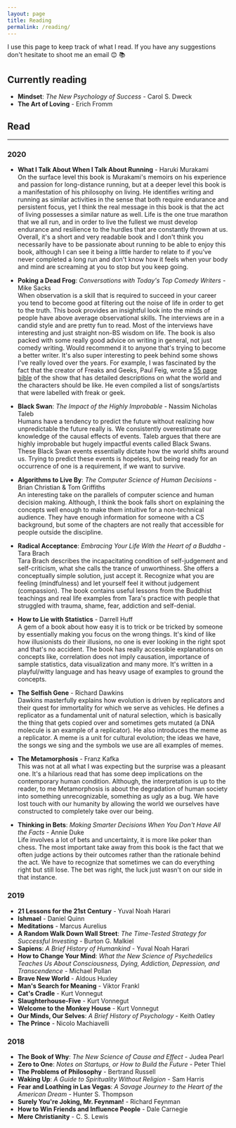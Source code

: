 ```yaml
---
layout: page
title: Reading
permalink: /reading/
---
```


I use this page to keep track of what I read. If you have any suggestions don't hesitate to shoot me an email :blush: :books:

## Currently reading
<!-- * **Consciousness Explained** - Daniel Dennett -->
* **Mindset**: *The New Psychology of Success* - Carol S. Dweck
* **The Art of Loving** - Erich Fromm
## Read
---
### 2020
* **What I Talk About When I Talk About Running** - Haruki Murakami <br />
  On the surface level this book is Murakami's memoirs on his experience and passion for long-distance running, but at a deeper level this book is a manifestation of his philosophy on living. He identifies writing and running as similar activities in the sense that both require endurance and persistent focus, yet I think the real message in this book is that the act of living possesses a similar nature as well. Life is the one true marathon that we all run, and in order to live the fullest we must develop endurance and resilience to the hurdles that are constantly thrown at us.
  Overall, it's a short and very readable book and I don't think you necessarily have to be passionate about running to be able to enjoy this book, although I can see it being a little harder to relate to if you've never completed a long run and don't know how it feels when your body and mind are screaming at you to stop but you keep going.

* **Poking a Dead Frog**: *Conversations with Today's Top Comedy Writers* - Mike Sacks <br />
  When observation is a skill that is required to succeed in your career you tend to become good at filtering out the noise of life in order to get to the truth. This book provides an insightful look into the minds of people have above average observational skills. The interviews are in a candid style and are pretty fun to read. Most of the interviews have interesting and just straight non-BS wisdom on life. The book is also packed with some really good advice on writing in general, not just comedy writing. Would recommend it to anyone that's trying to become a better writer. It's also super interesting to peek behind some shows I've really loved over the years. For example, I was fascinated by the fact that the creator of Freaks and Geeks, Paul Feig, wrote a [55 page bible](http://leethomson.myzen.co.uk/Freaks_and_Geeks/Freaks_and_Geeks_Bible.pdf) of the show that has detailed descriptions on what the world and the characters should be like. He even compiled a list of songs/artists that were labelled with freak or geek.

* **Black Swan**: *The Impact of the Highly Improbable* - Nassim Nicholas Taleb <br />
  Humans have a tendency to predict the future without realizing how unpredictable the future really is. We consistently overestimate our knowledge of the causal effects of events. Taleb argues that there are highly improbable but hugely impactful events called Black Swans. These Black Swan events essentially dictate how the world shifts around us. Trying to predict these events is hopeless, but being ready for an occurrence of one is a requirement, if we want to survive.

* **Algorithms to Live By**: *The Computer Science of Human Decisions* -  Brian Christian & Tom Griffiths <br />
  An interesting take on the parallels of computer science and human decision making. Although, I think the book falls short on explaining the concepts well enough to make them intuitive for a non-technical audience. They have enough information for someone with a CS background, but some of the chapters are not really that accessible for people outside the discipline.

* **Radical Acceptance**: *Embracing Your Life With the Heart of a Buddha* - Tara Brach <br />
  Tara Brach describes the incapacitating condition of self-judgement and self-criticism, what she calls the trance of unworthiness. She offers a conceptually simple solution, just accept it. Recognize what you are feeling (mindfulness) and
  let yourself feel it without judgement (compassion). The book contains useful lessons from the Buddhist teachings and real life examples from Tara's practice with people that struggled with trauma, shame, fear, addiction and self-denial.

* **How to Lie with Statistics** - Darrell Huff <br />
  A gem of a book about how easy it is to trick or be tricked by someone by essentially making you focus on the wrong things. It's kind of like how illusionists do their illusions, no one is ever looking in the right spot and that's no accident. The book has really accessible explanations on concepts like, correlation does not imply causation, importance of sample statistics, data visualization and many more. It's written in a playful/witty language and has heavy usage of examples to ground the concepts.

* **The Selfish Gene** - Richard Dawkins <br />
  Dawkins masterfully explains how evolution is driven by replicators and their quest for immortality for which we serve as vehicles. He defines a replicator as a fundamental unit of natural selection, which is basically the thing that gets copied over and sometimes gets mutated (a DNA molecule is an example of a replicator). He also introduces the meme as a replicator. A meme is a unit for cultural evolution; the ideas we have, the songs we sing and the symbols we use are all examples of memes.

* **The Metamorphosis** - Franz Kafka <br />
  This was not at all what I was expecting but the surprise was a pleasant one. It's a hilarious read that has some deep implications on the contemporary human condition. Although, the interpretation is up to the reader, to me Metamorphosis is about the degradation of human society into something unrecognizable, something as ugly as a bug. We have lost touch with our humanity by allowing the world we ourselves have constructed to completely take over our being.
  
* **Thinking in Bets**: *Making Smarter Decisions When You Don't Have All the Facts* - Annie Duke <br />
  Life involves a lot of bets and uncertainty, it is more like poker than chess. The most important take away from this book is the fact that we often judge actions by their outcomes rather than the rationale behind the act. We have to recognize that sometimes we can do everything right but still lose. The bet was right, the luck just wasn't on our side in that instance.

### 2019
* **21 Lessons for the 21st Century** - Yuval Noah Harari
* **Ishmael** - Daniel Quinn
* **Meditations** - Marcus Aurelius
* **A Random Walk Down Wall Street**: *The Time-Tested Strategy for Successful Investing* - Burton G. Malkiel
* **Sapiens**: *A Brief History of Humankind* - Yuval Noah Harari
* **How to Change Your Mind**: *What the New Science of Psychedelics Teaches Us About Consciousness, Dying, Addiction, Depression, and Transcendence* - Michael Pollan
* **Brave New World** - Aldous Huxley
* **Man's Search for Meaning** - Viktor Frankl
* **Cat's Cradle** - Kurt Vonnegut
* **Slaughterhouse-Five** - Kurt Vonnegut
* **Welcome to the Monkey House** - Kurt Vonnegut
* **Our Minds, Our Selves**: *A Brief History of Psychology* - Keith Oatley
* **The Prince** - Nicolo Machiavelli

### 2018
* **The Book of Why**: *The New Science of Cause and Effect* - Judea Pearl
* **Zero to One**: *Notes on Startups, or How to Build the Future* - Peter Thiel
* **The Problems of Philosophy** - Bertrand Russell
* **Waking Up**: *A Guide to Spirituality Without Religion* - Sam Harris
* **Fear and Loathing in Las Vegas**: *A Savage Journey to the Heart of the American Dream* - Hunter S. Thompson
* **Surely You're Joking, Mr. Feynman!** - Richard Feynman
* **How to Win Friends and Influence People** - Dale Carnegie
* **Mere Christianity** - C. S. Lewis
